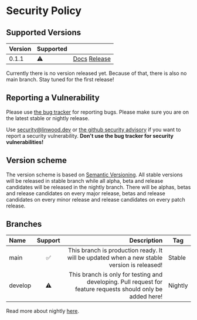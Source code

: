 # Security Policy

## Supported Versions

| Version | Supported |                                                                                                                  |
| ------- | --------- | ---------------------------------------------------------------------------------------------------------------- |
| 0.1.1   | :warning: | [Docs](https://setonix.world/docs/v1/intro) [Release](https://github.com/LinwoodDev/Setonix/releases/tag/v0.1.1) |

Currently there is no version released yet.
Because of that, there is also no main branch.
Stay tuned for the first release!

## Reporting a Vulnerability

Please use [the bug tracker](https://github.com/LinwoodDev/Setonix/issues) for reporting bugs. Please make sure you are on the latest stable or nightly release.

Use [security@linwood.dev](mailto:security@linwood.dev) or [the github security advisory](https://github.com/LinwoodDev/Setonix/security/advisories) if you want to report a security vulnerability.
**Don't use the bug tracker for security vulnerabilities!**

## Version scheme

The version scheme is based on [Semantic Versioning](https://semver.org/spec/v2.0.0.html). All stable versions will be released in stable branch while all alpha, beta and release candidates will be released in the nightly branch.
There will be alphas, betas and release candidates on every major release, betas and release candidates on every minor release and release candidates on every patch release.

## Branches

| Name    | Support |                                                                                                  Description | Tag     |
| :------ | :-----: | -----------------------------------------------------------------------------------------------------------: | ------- |
| main    |    ✅    |                   This branch is production ready. It will be updated when a new stable version is released! | Stable  |
| develop |    ⚠️    | This branch is only for testing and developing. Pull request for feature requests should only be added here! | Nightly |

Read more about nightly [here](https://setonix.world/community/nightly).
